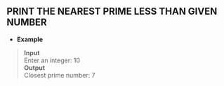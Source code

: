 ## PRINT THE NEAREST PRIME LESS THAN GIVEN NUMBER   

* **Example**  

> **Input**  
> Enter an integer: 10  
> **Output**  
> Closest prime number: 7  

